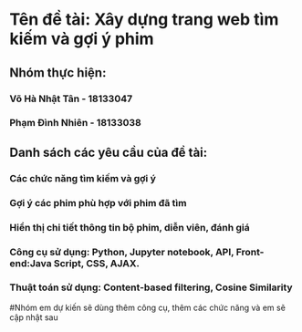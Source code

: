 # Tên đề tài: Xây dựng trang web tìm kiếm và gợi ý phim
## Nhóm thực hiện:
### Võ Hà Nhật Tân - 18133047
### Phạm Đình Nhiên - 18133038
## Danh sách các yêu cầu của đề tài:
### Các chức năng tìm kiếm và gợi ý
### Gợi ý các phim phù hợp với phim đã tìm
### Hiển thị chi tiết thông tin bộ phim, diễn viên, đánh giá
### Công cụ sử dụng: Python, Jupyter notebook, API, Front-end:Java Script, CSS, AJAX.
### Thuật toán sử dụng: Content-based filtering, Cosine Similarity

#Nhóm em dự kiến sẽ dùng thêm công cụ, thêm các chức năng và em sẽ cập nhật sau
